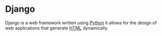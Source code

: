 # Django

Django is a web framework written using [Python](/wiki/Python) it allows for the design of web applications that generate [HTML](/wiki/HTML) dynamically.
